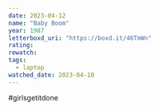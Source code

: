 ```yaml
---
date: 2023-04-12
name: "Baby Boom"
year: 1987
letterboxd_uri: "https://boxd.it/46TmWn"
rating: 
rewatch: 
tags:
  - laptop
watched_date: 2023-04-10
---
```


#girlsgetitdone
